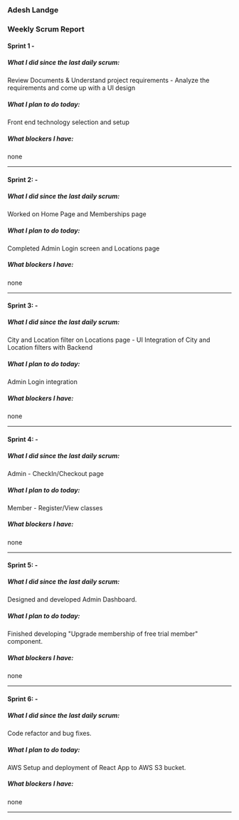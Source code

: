 ### Adesh Landge

### Weekly Scrum Report

#### Sprint 1 - 
##### What I did since the last daily scrum:
Review Documents & Understand project requirements - Analyze the requirements and come up with a UI design
##### What I plan to do today:
Front end technology selection and setup
##### What blockers I have:
none

--------------------------------------------------------

#### Sprint 2: - 
##### What I did since the last daily scrum:
Worked on Home Page and Memberships page
##### What I plan to do today:
Completed Admin Login screen and Locations page
##### What blockers I have:
none

--------------------------------------------------------

#### Sprint 3: - 
##### What I did since the last daily scrum:
City and Location filter on Locations page - UI
Integration of City and Location filters with Backend
##### What I plan to do today:
Admin Login integration
##### What blockers I have:
none

--------------------------------------------------------

#### Sprint 4: - 
##### What I did since the last daily scrum:
Admin - CheckIn/Checkout page
##### What I plan to do today:
Member - Register/View classes
##### What blockers I have:
none

--------------------------------------------------------
#### Sprint 5: - 
##### What I did since the last daily scrum:
Designed and developed Admin Dashboard.
##### What I plan to do today:
Finished developing "Upgrade membership of free trial member" component.
##### What blockers I have:
none

--------------------------------------------------------

#### Sprint 6: - 
##### What I did since the last daily scrum:
Code refactor and bug fixes.
##### What I plan to do today:
AWS Setup and deployment of React App to AWS S3 bucket.
##### What blockers I have:
none

--------------------------------------------------------
